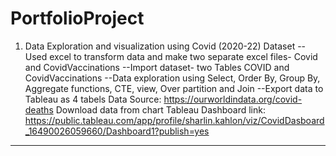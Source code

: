 # PortfolioProject

1. Data Exploration and visualization using Covid (2020-22) Dataset
--Used excel to transform data and make two separate excel files- Covid and CovidVaccinations
--Import dataset- two Tables COVID and CovidVaccinations
--Data exploration using Select, Order By, Group By, Aggregate functions, CTE, view, Over partition and Join
--Export data to Tableau as 4 tabels
Data Source: https://ourworldindata.org/covid-deaths
Download data from chart
Tableau Dashboard link: https://public.tableau.com/app/profile/sharlin.kahlon/viz/CovidDasboard_16490026059660/Dashboard1?publish=yes

---------------------------------------
